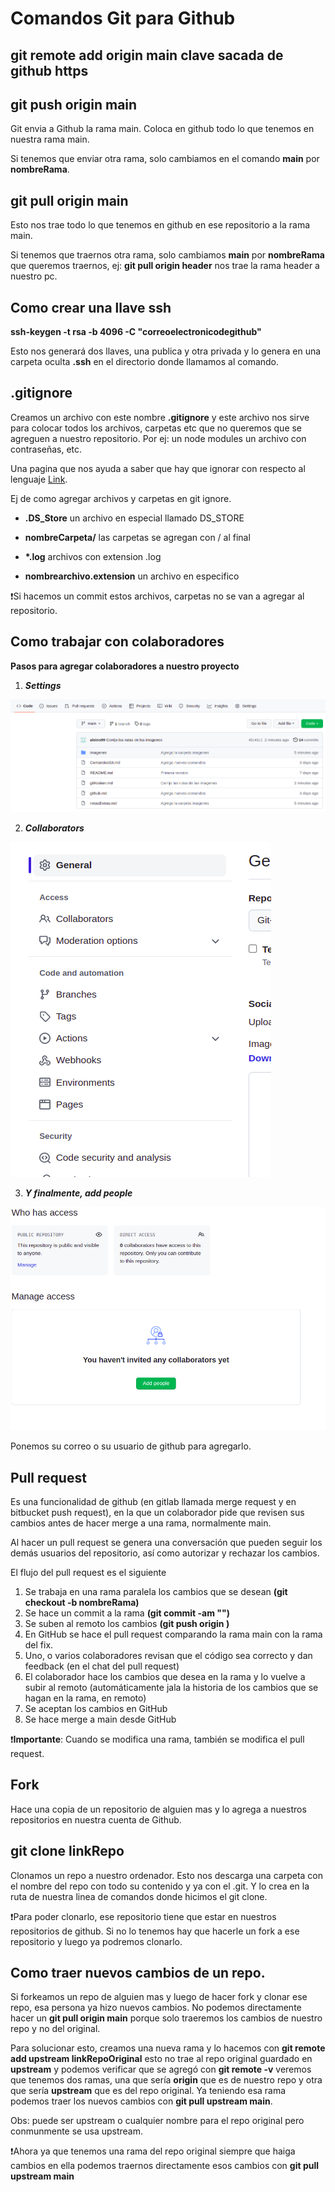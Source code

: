# Comandos Git para Github

## git remote add origin main **clave sacada de github https**

## git push origin main

Git envia a Github la rama main. Coloca en github todo lo que tenemos en nuestra rama main.

Si tenemos que enviar otra rama, solo cambiamos en el comando **main** por **nombreRama**.

## git pull origin main

Esto nos trae todo lo que tenemos en github en ese repositorio a la rama main.

Si tenemos que traernos otra rama, solo cambiamos **main** por **nombreRama** que queremos traernos, ej: **git pull origin header** nos trae la rama header a nuestro pc.

## Como crear una llave ssh

**ssh-keygen -t rsa -b 4096 -C "correoelectronicodegithub"**

Esto nos generará dos llaves, una publica y otra privada y lo genera en una carpeta oculta **.ssh** en el directorio donde llamamos al comando.

## .gitignore

Creamos un archivo con este nombre **.gitignore** y este archivo nos sirve para colocar todos los archivos, carpetas etc que no queremos que se agreguen a nuestro repositorio. Por ej: un node modules un archivo con contraseñas, etc.

Una pagina que nos ayuda a saber que hay que ignorar con respecto al lenguaje [Link](https://toptal.com/developers/gitignore).

Ej de como agregar archivos y carpetas en git ignore.

- **.DS_Store** un archivo en especial llamado DS_STORE

- **nombreCarpeta/** las carpetas se agregan con / al final

- **\*.log** archivos con extension .log

- **nombrearchivo.extension** un archivo en especifico

❗Si hacemos un commit estos archivos, carpetas no se van a agregar al repositorio.

## Como trabajar con colaboradores

**Pasos para agregar colaboradores a nuestro proyecto**

1. **_Settings_**

![settings](imagenes/settings.png)

2. **_Collaborators_**

![collaborators](imagenes/collaborators.png)

3. **_Y finalmente, add people_**

![add people](imagenes/addPeople.png)

Ponemos su correo o su usuario de github para agregarlo.

## Pull request

Es una funcionalidad de github (en gitlab llamada merge request y en bitbucket push request), en la que un colaborador pide que revisen sus cambios antes de hacer merge a una rama, normalmente main.

Al hacer un pull request se genera una conversación que pueden seguir los demás usuarios del repositorio, así como autorizar y rechazar los cambios.

El flujo del pull request es el siguiente

1. Se trabaja en una rama paralela los cambios que se desean **(git checkout -b nombreRama)**
1. Se hace un commit a la rama **(git commit -am "")**
1. Se suben al remoto los cambios **(git push origin <rama>)**
1. En GitHub se hace el pull request comparando la rama main con la rama del fix.
1. Uno, o varios colaboradores revisan que el código sea correcto y dan feedback (en el chat del pull request)
1. El colaborador hace los cambios que desea en la rama y lo vuelve a subir al remoto (automáticamente jala la historia de los cambios que se hagan en la rama, en remoto)
1. Se aceptan los cambios en GitHub
1. Se hace merge a main desde GitHub

❗**Importante**: Cuando se modifica una rama, también se modifica el pull request.

## Fork

Hace una copia de un repositorio de alguien mas y lo agrega a nuestros repositorios en nuestra cuenta de Github.

## git clone linkRepo

Clonamos un repo a nuestro ordenador. Esto nos descarga una carpeta con el nombre del repo con todo su contenido y ya con el .git. Y lo crea en la ruta de nuestra linea de comandos donde hicimos el git clone.

❗Para poder clonarlo, ese repositorio tiene que estar en nuestros repositorios de github. Si no lo tenemos hay que hacerle un fork a ese repositorio y luego ya podremos clonarlo.

## Como traer nuevos cambios de un repo.

Si forkeamos un repo de alguien mas y luego de hacer fork y clonar ese repo, esa persona ya hizo nuevos cambios. No podemos directamente hacer un **git pull origin main** porque solo traeremos los cambios de nuestro repo y no del original.

Para solucionar esto, creamos una nueva rama y lo hacemos con **git remote add upstream linkRepoOriginal** esto no trae al repo original guardado en **upstream** y podemos verificar que se agregó con **git remote -v** veremos que tenemos dos ramas, una que sería **origin** que es de nuestro repo y otra que sería **upstream** que es del repo original. Ya teniendo esa rama podemos traer los nuevos cambios con **git pull upstream main**.

Obs: puede ser upstream o cualquier nombre para el repo original pero conmunmente se usa upstream.

❗Ahora ya que tenemos una rama del repo original siempre que haiga cambios en ella podemos traernos directamente esos cambios con **git pull upstream main**
